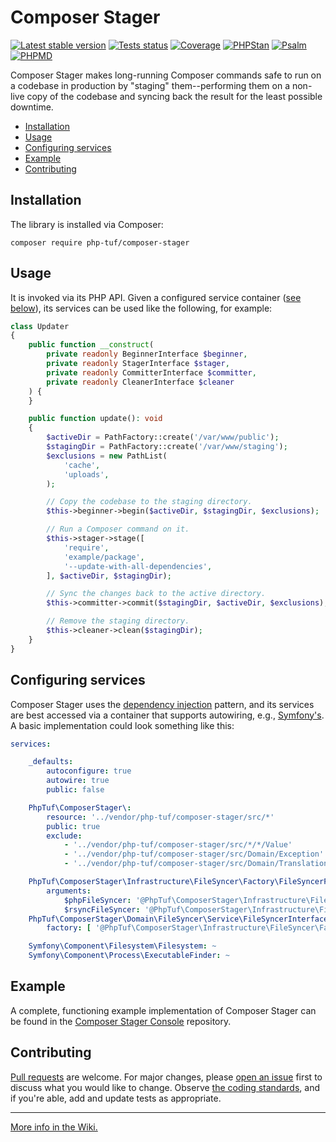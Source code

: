 
# Composer Stager

[![Latest stable version](https://poser.pugx.org/php-tuf/composer-stager/v/stable)](https://packagist.org/packages/php-tuf/composer-stager)
[![Tests status](https://github.com/php-tuf/composer-stager/actions/workflows/main.yml/badge.svg?branch=main)](https://github.com/php-tuf/composer-stager/actions/workflows/main.yml)
[![Coverage](https://img.shields.io/badge/Coverage-100%25-brightgreen.svg?style=flat)](https://github.com/php-tuf/composer-stager/actions/workflows/main.yml) <!-- A static "100%" value can be used safely here because grumphp will fail builds if coverage falls below that. See grumphp.yml.dist. -->
[![PHPStan](https://img.shields.io/badge/PHPStan-max-brightgreen.svg?style=flat)](https://github.com/phpstan/phpstan)
[![Psalm](https://img.shields.io/badge/Psalm-1-brightgreen.svg?style=flat)](https://psalm.dev/)
[![PHPMD](https://img.shields.io/static/v1?label=PHPMD&message=all&color=brightgreen)](https://phpmd.org/)

Composer Stager makes long-running Composer commands safe to run on a codebase in production by "staging" them--performing them on a non-live copy of the codebase and syncing back the result for the least possible downtime.

- [Installation](#installation)
- [Usage](#usage)
- [Configuring services](#configuring-services)
- [Example](#example)
- [Contributing](#contributing)

## Installation

The library is installed via Composer:

```shell
composer require php-tuf/composer-stager
```

## Usage

It is invoked via its PHP API. Given a configured service container ([see below](#configuring-services)), its services can be used like the following, for example:

```php
class Updater
{
    public function __construct(
        private readonly BeginnerInterface $beginner,
        private readonly StagerInterface $stager,
        private readonly CommitterInterface $committer,
        private readonly CleanerInterface $cleaner
    ) {
    }

    public function update(): void
    {
        $activeDir = PathFactory::create('/var/www/public');
        $stagingDir = PathFactory::create('/var/www/staging');
        $exclusions = new PathList(
            'cache',
            'uploads',
        );

        // Copy the codebase to the staging directory.
        $this->beginner->begin($activeDir, $stagingDir, $exclusions);

        // Run a Composer command on it.
        $this->stager->stage([
            'require',
            'example/package',
            '--update-with-all-dependencies',
        ], $activeDir, $stagingDir);

        // Sync the changes back to the active directory.
        $this->committer->commit($stagingDir, $activeDir, $exclusions);

        // Remove the staging directory.
        $this->cleaner->clean($stagingDir);
    }
}
```

## Configuring services

Composer Stager uses the [dependency injection](https://en.wikipedia.org/wiki/Dependency_injection) pattern, and its services are best accessed via a container that supports autowiring, e.g., [Symfony's](https://symfony.com/doc/current/service_container.html). A basic implementation could look something like this:

```yaml
services:

    _defaults:
        autoconfigure: true
        autowire: true
        public: false

    PhpTuf\ComposerStager\:
        resource: '../vendor/php-tuf/composer-stager/src/*'
        public: true
        exclude:
            - '../vendor/php-tuf/composer-stager/src/*/*/Value'
            - '../vendor/php-tuf/composer-stager/src/Domain/Exception'
            - '../vendor/php-tuf/composer-stager/src/Domain/Translation/FakeTranslator.php'

    PhpTuf\ComposerStager\Infrastructure\FileSyncer\Factory\FileSyncerFactory:
        arguments:
            $phpFileSyncer: '@PhpTuf\ComposerStager\Infrastructure\FileSyncer\Service\PhpFileSyncer'
            $rsyncFileSyncer: '@PhpTuf\ComposerStager\Infrastructure\FileSyncer\Service\RsyncFileSyncer'
    PhpTuf\ComposerStager\Domain\FileSyncer\Service\FileSyncerInterface:
        factory: [ '@PhpTuf\ComposerStager\Infrastructure\FileSyncer\Factory\FileSyncerFactory', 'create' ]

    Symfony\Component\Filesystem\Filesystem: ~
    Symfony\Component\Process\ExecutableFinder: ~
```

## Example

A complete, functioning example implementation of Composer Stager can be found in the [Composer Stager Console](https://github.com/php-tuf/composer-stager-console) repository.

## Contributing

[Pull requests](https://github.com/php-tuf/composer-stager/pulls?q=is%3Apr+is%3Aopen+sort%3Aupdated-desc) are welcome. For major changes, please [open an issue](https://github.com/php-tuf/composer-stager/issues?q=is%3Aissue+is%3Aopen+sort%3Aupdated-desc) first to discuss what you would like to change. Observe [the coding standards](https://github.com/php-tuf/composer-stager/wiki/Coding-standards-&-style-guide), and if you're able, add and update tests as appropriate.

---

[More info in the Wiki.](https://github.com/php-tuf/composer-stager/wiki)
